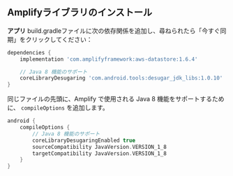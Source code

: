 ## Amplifyライブラリのインストール

**アプリ** build.gradleファイルに次の依存関係を追加し、尋ねられたら「今すぐ同期」をクリックしてください：

```groovy
dependencies {
    implementation 'com.amplifyframework:aws-datastore:1.6.4'

    // Java 8 機能のサポート
    coreLibraryDesugaring 'com.android.tools:desugar_jdk_libs:1.0.10'
}
```

同じファイルの先頭に、Amplify で使用される Java 8 機能をサポートするために、 `compileOptions` を追加します。

```groovy
android {
    compileOptions {
        // Java 8 機能のサポート
        coreLibraryDesugaringEnabled true
        sourceCompatibility JavaVersion.VERSION_1_8
        targetCompatibility JavaVersion.VERSION_1_8
    }
}
```
